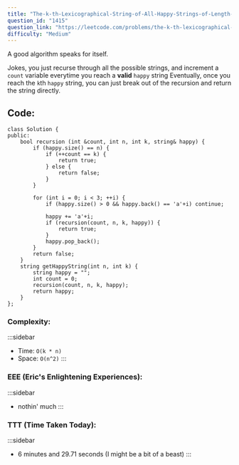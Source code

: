 ```yaml
---
title: "The-k-th-Lexicographical-String-of-All-Happy-Strings-of-Length-n"
question_id: "1415"
question_link: "https://leetcode.com/problems/the-k-th-lexicographical-string-of-all-happy-strings-of-length-n/"
difficulty: "Medium"
---
```


A good algorithm speaks for itself.

Jokes, you just recurse through all the possible strings, and increment a `count` variable everytime you reach a **valid** `happy` string
Eventually, once you reach the `k`th `happy` string, you can just break out of the recursion and return the string directly.

## Code<span>:</span>

```{.cpp}
class Solution {
public:
    bool recursion (int &count, int n, int k, string& happy) {
        if (happy.size() == n) {
            if (++count == k) {
                return true;
            } else {
                return false;
            }
        }

        for (int i = 0; i < 3; ++i) {
            if (happy.size() > 0 && happy.back() == 'a'+i) continue;

            happy += 'a'+i;
            if (recursion(count, n, k, happy)) {
                return true;
            }
            happy.pop_back();
        }
        return false;
    }
    string getHappyString(int n, int k) {
        string happy = "";
        int count = 0;
        recursion(count, n, k, happy);
        return happy;
    }
};
```

### Complexity<span>:</span>

:::sidebar
- Time: `O(k * n)`
- Space: `O(n^2)`
:::

### EEE (Eric's Enlightening Experiences)<span>:</span>

:::sidebar
- nothin' much
:::

### TTT (Time Taken Today)<span>:</span>

:::sidebar
- 6 minutes and 29.71 seconds (I might be a bit of a beast)
:::
